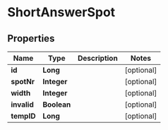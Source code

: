 

# ShortAnswerSpot


## Properties

| Name | Type | Description | Notes |
|------------ | ------------- | ------------- | -------------|
|**id** | **Long** |  |  [optional] |
|**spotNr** | **Integer** |  |  [optional] |
|**width** | **Integer** |  |  [optional] |
|**invalid** | **Boolean** |  |  [optional] |
|**tempID** | **Long** |  |  [optional] |



